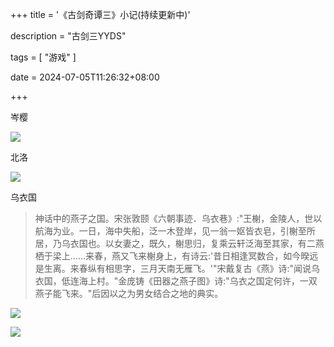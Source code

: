 +++
title = '《古剑奇谭三》小记(持续更新中)'

description = "古剑三YYDS"

tags = [ "游戏" ]

date = 2024-07-05T11:26:32+08:00

+++

岑樱

![](https://pub-f40a9f95639d4cee81dcb09d9b4adf70.r2.dev/微信图片_20240705124058.png)

北洛

![](https://pub-f40a9f95639d4cee81dcb09d9b4adf70.r2.dev/微信图片_20240705124116.png)

乌衣国

> 神话中的燕子之国。宋张敦颐《六朝事迹．乌衣巷》:"王榭，金陵人，世以航海为业。一日，海中失船，泛一木登岸，见一翁一妪皆衣皂，引榭至所居，乃乌衣国也。以女妻之，既久，榭思归，复乘云轩泛海至其家，有二燕栖于梁上……来春，燕又飞来榭身上，有诗云:'昔日相逢冥数合，如今暌远是生离。来春纵有相思字，三月天南无雁飞。'"宋戴复古《燕》诗:"闻说乌衣国，低连海上村。"金庞铸《田器之燕子图》诗:"乌衣之国定何许，一双燕子能飞来。"后因以之为男女结合之地的典实。

![](https://pub-f40a9f95639d4cee81dcb09d9b4adf70.r2.dev/微信图片_20240705124105.png)

![](https://pub-f40a9f95639d4cee81dcb09d9b4adf70.r2.dev/微信图片_20240705124111.png)
